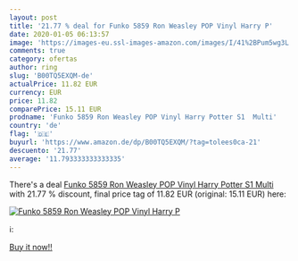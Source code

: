```yaml
---
layout: post
title: '21.77 % deal for Funko 5859 Ron Weasley POP Vinyl Harry P'
date: 2020-01-05 06:13:57
image: 'https://images-eu.ssl-images-amazon.com/images/I/41%2BPum5wg3L._SL200_.jpg'
comments: true
category: ofertas
author: ring
slug: 'B00TQ5EXQM-de'
actualPrice: 11.82 EUR
currency: EUR
price: 11.82
comparePrice: 15.11 EUR
prodname: 'Funko 5859 Ron Weasley POP Vinyl Harry Potter S1  Multi'
country: 'de'
flag: '🇩🇪'
buyurl: 'https://www.amazon.de/dp/B00TQ5EXQM/?tag=tolees0ca-21'
descuento: '21.77'
average: '11.793333333333335'
---
```


There's a deal [Funko 5859 Ron Weasley POP Vinyl Harry Potter S1  Multi](https://www.amazon.de/dp/B00TQ5EXQM/?tag=tolees0ca-21)  with  21.77 % discount, final price tag of  11.82 EUR (original: 15.11 EUR) here:

[![Funko 5859 Ron Weasley POP Vinyl Harry P](https://images-eu.ssl-images-amazon.com/images/I/41%2BPum5wg3L._SL200_.jpg)](https://www.amazon.de/dp/B00TQ5EXQM/?tag=tolees0ca-21)

ℹ️:


[Buy it now!!](https://www.amazon.de/dp/B00TQ5EXQM/?tag=tolees0ca-21)
